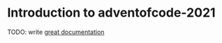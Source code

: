 # Introduction to adventofcode-2021

TODO: write [great documentation](http://jacobian.org/writing/what-to-write/)
